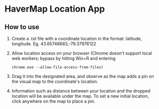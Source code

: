 # HaverMap Location App
## How to use
1. Create a .txt file with a coordinate location in the format: latitude, longitude. Eg. 43.65748683,-79.37976122
2. Allow location access on your browser (Chrome doesn't support local web workers; bypass by hitting Win+R and entering  

    `chrome.exe --allow-file-access-from-files)`  
 
2. Drag it into the designated area, and observe as the map adds a pin on the visual map to the coordinate's location.
3. Information such as distance between your location and the dropped location will be available under the map. To set a new initial location, click anywhere on the map to place a pin.
